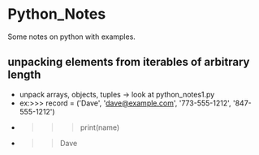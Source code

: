 # Python_Notes

Some notes on python with examples.

## unpacking elements from iterables of arbitrary length
* unpack arrays, objects, tuples -> look at python_notes1.py
* ex:>>> record = ('Dave', 'dave@example.com', '773-555-1212', '847-555-1212')
* >>> print(name)
* >> Dave
